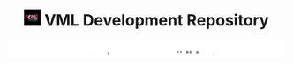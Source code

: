 <h1 align="center">
<img src="./profile/logo.png" height=30/> 
<span>VML Development Repository</span>
</h1>

<img src="./profile/Logos.png"/> 
